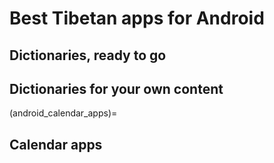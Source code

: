 # Best Tibetan apps for Android

## Dictionaries, ready to go

## Dictionaries for your own content

(android_calendar_apps)=
## Calendar apps
